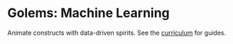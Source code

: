 # Golems: Machine Learning

Animate constructs with data-driven spirits. See the [curriculum](../../docs/curriculum/golems-machine-learning/README.md) for guides.
